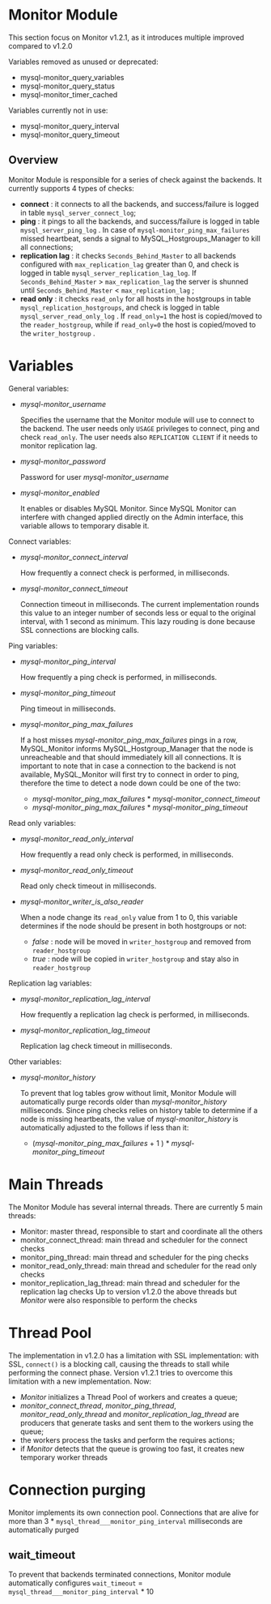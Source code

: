 Monitor Module
==============

This section focus on Monitor v1.2.1, as it introduces multiple improved compared to v1.2.0


Variables removed as unused or deprecated:
* mysql-monitor_query_variables
* mysql-monitor_query_status
* mysql-monitor_timer_cached

Variables currently not in use:
* mysql-monitor_query_interval
* mysql-monitor_query_timeout

Overview
--------
Monitor Module is responsible for a series of check against the backends.
It currently supports 4 types of checks:
* **connect** : it connects to all the backends, and success/failure is logged in table `mysql_server_connect_log`;
* **ping** : it pings to all the backends, and success/failure is logged in table `mysql_server_ping_log` . In case of `mysql-monitor_ping_max_failures` missed heartbeat, sends a signal to MySQL_Hostgroups_Manager to kill all connections;
* **replication lag** : it checks `Seconds_Behind_Master` to all backends configured with `max_replication_lag` greater than 0, and check is logged in table `mysql_server_replication_lag_log`. If `Seconds_Behind_Master` > `max_replication_lag` the server is shunned until `Seconds_Behind_Master` < `max_replication_lag` ;
* **read only** : it checks `read_only` for all hosts in the hostgroups in table `mysql_replication_hostgroups`, and check is logged in table `mysql_server_read_only_log` . If `read_only=1` the host is copied/moved to the `reader_hostgroup`, while if `read_only=0` the host is copied/moved to the `writer_hostgroup` .


Variables
=========
General variables:
* *mysql-monitor_username*

  Specifies the username that the Monitor module will use to connect to the backend. The user needs only `USAGE` privileges to connect, ping and check `read_only`. The user needs also `REPLICATION CLIENT` if it needs to monitor replication lag.
  
* *mysql-monitor_password*

  Password for user *mysql-monitor_username*
  
* *mysql-monitor_enabled*

  It enables or disables MySQL Monitor. Since MySQL Monitor can interfere with changed applied directly on the Admin interface, this variable allows to temporary disable it.

Connect variables:
* *mysql-monitor_connect_interval*

  How frequently a connect check is performed, in milliseconds.

* *mysql-monitor_connect_timeout*

  Connection timeout in milliseconds. The current implementation rounds this value to an integer number of seconds less or equal to the original interval, with 1 second as minimum. This lazy rouding is done because SSL connections are blocking calls.

Ping variables:
* *mysql-monitor_ping_interval*

  How frequently a ping check is performed, in milliseconds.

* *mysql-monitor_ping_timeout*

  Ping timeout in milliseconds.

* *mysql-monitor_ping_max_failures*

  If a host misses *mysql-monitor_ping_max_failures* pings in a row, MySQL_Monitor informs MySQL_Hostgroup_Manager that the node is unreacheable and that should immediately kill all connections.
  It is important to note that in case a connection to the backend is not available, MySQL_Monitor will first try to connect in order to ping, therefore the time to detect a node down could be one of the two:
  * *mysql-monitor_ping_max_failures* * *mysql-monitor_connect_timeout*
  * *mysql-monitor_ping_max_failures* * *mysql-monitor_ping_timeout*

Read only variables:

* *mysql-monitor_read_only_interval*

  How frequently a read only check is performed, in milliseconds.

* *mysql-monitor_read_only_timeout*

  Read only check timeout in milliseconds.

* *mysql-monitor_writer_is_also_reader*

  When a node change its `read_only` value from 1 to 0, this variable determines if the node should be present in both hostgroups or not:
  * *false* : node will be moved in `writer_hostgroup` and removed from `reader_hostgroup`
  * *true* : node will be copied in `writer_hostgroup` and stay also in `reader_hostgroup`

Replication lag variables:

* *mysql-monitor_replication_lag_interval*

  How frequently a replication lag check is performed, in milliseconds.

* *mysql-monitor_replication_lag_timeout*

  Replication lag check timeout in milliseconds.

Other variables:

* *mysql-monitor_history*

  To prevent that log tables grow without limit, Monitor Module will automatically purge records older than *mysql-monitor_history* milliseconds. Since ping checks relies on history table to determine if a node is missing heartbeats, the value of *mysql-monitor_history* is automatically adjusted to the follows if less than it:
  * (*mysql-monitor_ping_max_failures* + 1 ) * *mysql-monitor_ping_timeout*


Main Threads
============
The Monitor Module has several internal threads. There are currently 5 main threads:
* Monitor: master thread, responsible to start and coordinate all the others
* monitor_connect_thread: main thread and scheduler for the connect checks
* monitor_ping_thread: main thread and scheduler for the ping checks
* monitor_read_only_thread: main thread and scheduler for the read only checks
* monitor_replication_lag_thread: main thread and scheduler for the replication lag checks
Up to version v1.2.0 the above threads but *Monitor* were also responsible to perform the checks

Thread Pool
===========
The implementation in v1.2.0 has a limitation with SSL implementation: with SSL, `connect()` is a blocking call, causing the threads to stall while performing the connect phase.
Version v1.2.1 tries to overcome this limitation with a new implementation. Now:
* *Monitor* initializes a Thread Pool of workers and creates a queue;
* *monitor_connect_thread*, *monitor_ping_thread*, *monitor_read_only_thread* and *monitor_replication_lag_thread* are producers that generate tasks and sent them to the workers using the queue;
* the workers process the tasks and perform the requires actions;
* if *Monitor* detects that the queue is growing too fast, it creates new temporary worker threads

Connection purging
==================
Monitor implements its own connection pool. Connections that are alive for more than 3 * `mysql_thread___monitor_ping_interval` milliseconds are automatically purged

wait_timeout
------------

To prevent that backends terminated connections, Monitor module automatically configures `wait_timeout` = `mysql_thread___monitor_ping_interval` * 10
